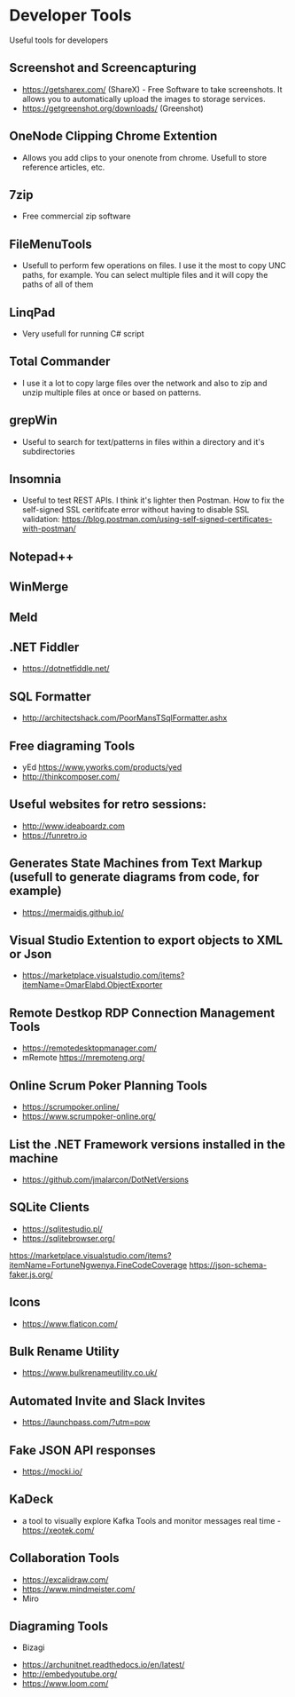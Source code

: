 # Developer Tools
Useful tools for developers

## Screenshot and Screencapturing
* https://getsharex.com/ (ShareX) - Free Software to take screenshots. It allows you to automatically upload the images to storage services.
* https://getgreenshot.org/downloads/ (Greenshot)

## OneNode Clipping Chrome Extention
* Allows you add clips to your onenote from chrome. Usefull to store reference articles, etc.

## 7zip
* Free commercial zip software

## FileMenuTools
* Usefull to perform few operations on files. I use it the most to copy UNC paths, for example. You can select multiple files and it will copy the paths of all of them

## LinqPad
* Very usefull for running C# script

## Total Commander
* I use it a lot to copy large files over the network and also to zip and unzip multiple files at once or based on patterns.

## grepWin
* Useful to search for text/patterns in files within a directory and it's subdirectories

## Insomnia
* Useful to test REST APIs. I think it's lighter then Postman. How to fix the self-signed SSL ceritifcate error without having to disable SSL validation: https://blog.postman.com/using-self-signed-certificates-with-postman/

## Notepad++

## WinMerge

## Meld

## .NET Fiddler
* https://dotnetfiddle.net/

## SQL Formatter
* http://architectshack.com/PoorMansTSqlFormatter.ashx

## Free diagraming Tools
* yEd https://www.yworks.com/products/yed
* http://thinkcomposer.com/


## Useful websites for retro sessions:
* http://www.ideaboardz.com
* https://funretro.io

## Generates State Machines from Text Markup (usefull to generate diagrams from code, for example)
* https://mermaidjs.github.io/ 

## Visual Studio Extention to export objects to XML or Json
* https://marketplace.visualstudio.com/items?itemName=OmarElabd.ObjectExporter

## Remote Destkop RDP Connection Management Tools
* https://remotedesktopmanager.com/
* mRemote https://mremoteng.org/

## Online Scrum Poker Planning Tools
* https://scrumpoker.online/
* https://www.scrumpoker-online.org/

## List the .NET Framework versions installed in the machine
* https://github.com/jmalarcon/DotNetVersions

## SQLite Clients
* https://sqlitestudio.pl/
* https://sqlitebrowser.org/

https://marketplace.visualstudio.com/items?itemName=FortuneNgwenya.FineCodeCoverage
https://json-schema-faker.js.org/

## Icons
* https://www.flaticon.com/

## Bulk Rename Utility
* https://www.bulkrenameutility.co.uk/

## Automated Invite and Slack Invites
* https://launchpass.com/?utm=pow

## Fake JSON API responses
* https://mocki.io/

## KaDeck
* a tool to visually explore Kafka Tools and monitor messages real time - https://xeotek.com/

## Collaboration Tools
* https://excalidraw.com/
* https://www.mindmeister.com/
* Miro


## Diagraming Tools
* Bizagi


+ https://archunitnet.readthedocs.io/en/latest/
+ http://embedyoutube.org/
+ https://www.loom.com/